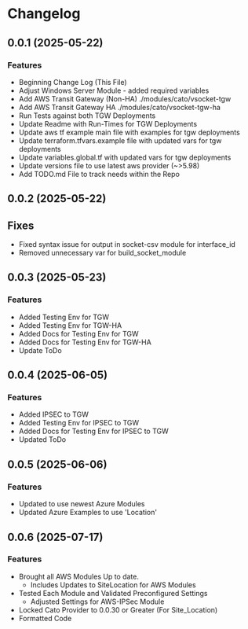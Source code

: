 # Changelog

## 0.0.1 (2025-05-22)

### Features
 - Beginning Change Log (This File)
 - Adjust Windows Server Module - added required variables 
 - Add AWS Transit Gateway (Non-HA) ./modules/cato/vsocket-tgw
 - Add AWS Transit Gateway HA ./modules/cato/vsocket-tgw-ha
 - Run Tests against both TGW Deployments 
 - Update Readme with Run-Times for TGW Deployments 
 - Update aws tf example main file with examples for tgw deployments 
 - Update terraform.tfvars.example file with updated vars for tgw deployments
 - Update variables.global.tf with updated vars for tgw deployments 
 - Update versions file to use latest aws provider (~>5.98)
 - Add TODO.md File to track needs within the Repo

## 0.0.2 (2025-05-22)

## Fixes
 - Fixed syntax issue for output in socket-csv module for interface_id
 - Removed unnecessary var for build_socket_module

## 0.0.3 (2025-05-23)

### Features
 - Added Testing Env for TGW 
 - Added Testing Env for TGW-HA
 - Added Docs for Testing Env for TGW
 - Added Docs for Testing Env for TGW-HA
 - Update ToDo

## 0.0.4 (2025-06-05)

### Features
 - Added IPSEC to TGW 
 - Added Testing Env for IPSEC to TGW 
 - Added Docs for Testing Env for IPSEC to TGW
 - Updated ToDo

## 0.0.5 (2025-06-06)

### Features
 - Updated to use newest Azure Modules 
 - Updated Azure Examples to use 'Location' 

## 0.0.6 (2025-07-17)

### Features 
 - Brought all AWS Modules Up to date.  
    - Includes Updates to SiteLocation for AWS Modules 
 - Tested Each Module and Validated Preconfigured Settings 
    - Adjusted Settings for AWS-IPSec Module 
 - Locked Cato Provider to 0.0.30 or Greater (For Site_Location) 
 - Formatted Code
